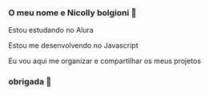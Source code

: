### O meu nome e Nicolly bolgioni 🖤


Estou estudando no Alura


Estou me desenvolvendo no Javascript


Eu vou aqui me organizar e compartilhar os meus projetos


### obrigada 💙
